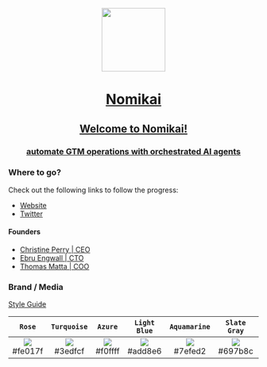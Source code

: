 <p align="center">
  <a href="https://nomikai.com">
    <picture>
      <source media="(prefers-color-scheme: dark)" srcset="https://imagedelivery.net/dFIo1wWuUZtJiq57QrgKWw/5772d93d-7110-4931-4d73-cb63f2074f00/public">
      <img src="https://imagedelivery.net/dFIo1wWuUZtJiq57QrgKWw/5772d93d-7110-4931-4d73-cb63f2074f00/public" height="128">
    </picture>
    <h1 align="center">Nomikai</h1>
    <h2 align="center">Welcome to Nomikai!</h2>
    <h3 align="center">automate GTM operations with orchestrated AI agents</h3>
  </a>
</p>


### Where to go?
Check out the following links to follow the progress:
- [Website](https://nomikai.com)
- [Twitter](https://twitter.com/nomikai_tech)

#### Founders
- [Christine Perry | CEO](https://www.linkedin.com/in/christinerpm/)
- [Ebru Engwall | CTO](https://www.linkedin.com/in/ebruoguzberk/)
- [Thomas Matta | COO](https://www.linkedin.com/in/tommatta/)


### Brand / Media
[Style Guide](https://github.com/nomikai-tech/style-guide)   

| `Rose` | `Turquoise` | `Azure` | `Light Blue` | `Aquamarine` | `Slate Gray` | `Dark Blue` |
|:----------:|:----------:|:----------:|:----------:|:----------:|:----------:|:----------:|
|<a href='#'><img valign='middle' src='https://readme-swatches.vercel.app/fe017f?style=round&size=50'/></a> <br/> #fe017f|<a href='#'><img valign='middle' src='https://readme-swatches.vercel.app/3edfcf?style=round&size=50'/></a> <br/> #3edfcf|<a href='#'><img valign='middle' src='https://readme-swatches.vercel.app/f0ffff?style=round&size=50'/></a> <br/> #f0ffff|<a href='#'><img valign='middle' src='https://readme-swatches.vercel.app/add8e6?style=round&size=50'/></a> <br/> #add8e6|<a href='#'><img valign='middle' src='https://readme-swatches.vercel.app/7efed2?style=round&size=50'/></a> <br/> #7efed2|<a href='#'><img valign='middle' src='https://readme-swatches.vercel.app/697b8c?style=round&size=50'/></a> <br/> #697b8c|<a href='#'><img valign='middle' src='https://readme-swatches.vercel.app/1C333F?style=round&size=50'/></a> <br/> #1C333F|

